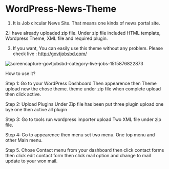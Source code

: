 # WordPress-News-Theme

1. It is Job circular News Site. That means one kinds of news portal site. 

2.I have already uploaded zip file. Under zip file included HTML template, Wordpress Theme, XML file  and required plugin.

3. If you want, You can easily use this theme without any problem. Please check live : http://govtjobsbd.com/

![screencapture-govtjobsbd-category-live-jobs-1515876822873](https://user-images.githubusercontent.com/29582239/34909972-3e744c48-f8d6-11e7-9d65-5b793ffde076.png)


How to use it?

Step 1: Go to your WordPress Dashboard Then appearence then Theme upload new the chose theme. theme under zip file when complete upload then click active.

Step 2: Upload Plugins Under Zip file has been put three plugin upload one bye one then active all plugin

Step 3: Go to tools run wordpress importer upload Two XML file under zip file.

Step 4: Go to appearence  then menu set two menu. One top menu and other Main menu.

Step 5. Chose Contact menu from your dashboard then click contact forms then click edit contact form then click mail option and change to mail update to your won mail.

